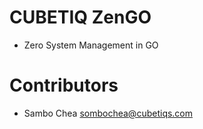 # CUBETIQ ZenGO
- Zero System Management in GO

# Contributors
- Sambo Chea <sombochea@cubetiqs.com>